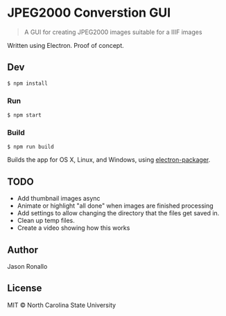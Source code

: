 # JPEG2000 Converstion GUI

> A GUI for creating JPEG2000 images suitable for a IIIF images

Written using Electron. Proof of concept.

## Dev

```shell
$ npm install
```

### Run

```shell
$ npm start
```

### Build

```shell
$ npm run build
```

Builds the app for OS X, Linux, and Windows, using [electron-packager](https://github.com/maxogden/electron-packager).

## TODO
- Add thumbnail images async
- Animate or highlight "all done" when images are finished processing
- Add settings to allow changing the directory that the files get saved in.
- Clean up temp files.
- Create a video showing how this works

## Author

Jason Ronallo

## License

MIT © North Carolina State University
